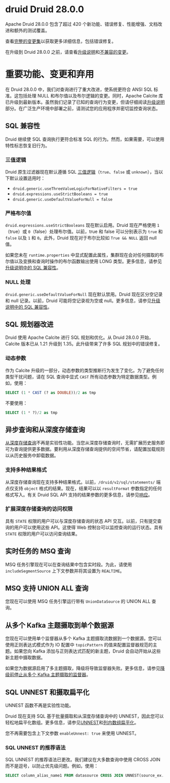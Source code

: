 # druid Druid 28.0.0

Apache Druid 28.0.0 包含了超过 420 个新功能、错误修复、性能增强、文档改进和额外的测试覆盖。

查看[完整的变更集](https://github.com/apache/druid/issues?q=is%3Aclosed+milestone%3A28.0+sort%3Aupdated-desc+)以获取更多详细信息，包括错误修复。

在升级到 Druid 28.0.0 之前，请查看[升级说明](https://github.com/apache/druid/issues/15326#28.0.0-upgrade-notes-and-incompatible-changes-upgrade-notes)和[不兼容的变更](https://github.com/apache/druid/issues/15326#28.0.0-upgrade-notes-and-incompatible-changes-incompatible-changes)。

# 重要功能、变更和弃用

在 Druid 28.0.0 中，我们对查询进行了重大改进，使系统更符合 ANSI SQL 标准。这包括处理 NULL 和布尔值以及布尔逻辑的变更。同时，Apache Calcite 库已升级到最新版本。虽然我们记录了已知的查询行为变更，但请仔细阅读[升级说明](#upgrade-notes)部分。在广泛生产环境中部署之前，请测试您的应用程序并密切监控查询状态。

## SQL 兼容性

Druid 继续使 SQL 查询执行更符合标准 SQL 的行为。然而，如果需要，可以使用特性标志恢复旧行为。

### 三值逻辑

Druid 原生过滤器现在默认遵循 SQL [三值逻辑](https://en.wikipedia.org/wiki/Three-valued_logic#SQL)（`true`、`false` 或 `unknown`），当以下默认设置适用时：

- `druid.generic.useThreeValueLogicForNativeFilters = true`
- `druid.expressions.useStrictBooleans = true`
- `druid.generic.useDefaultValueForNull = false`

### 严格布尔值

`druid.expressions.useStrictBooleans` 现在默认启用。Druid 现在严格使用 `1`（true）或 `0`（false）处理布尔值。以前，true 和 false 可以分别表示为 `true` 和 `false` 以及 `1` 和 `0`。此外，Druid 现在对于布尔比较如 `True && NULL` 返回 null 值。

如果您未在 `runtime.properties` 中显式配置此属性，集群现在会对任何摄取的布尔值以及变换和查询时操作的布尔函数输出使用 LONG 类型。更多信息，请参见[升级说明中的 SQL 兼容性](#sql-compatibility-1)。

### NULL 处理

`druid.generic.useDefaultValueForNull` 现在默认禁用。Druid 现在区分空记录和 null 记录。以前，Druid 可能将空记录视为空或 null。更多信息，请参见[升级说明中的 SQL 兼容性](#sql-compatibility-1)。

## SQL 规划器改进

Druid 使用 Apache Calcite 进行 SQL 规划和优化。从 Druid 28.0.0 开始，Calcite 版本已从 1.21 升级到 1.35。此升级带来了许多 SQL 规划中的错误修复。

### 动态参数

作为 Calcite 升级的一部分，动态参数的类型推断行为发生了变化。为了避免任何类型干扰问题，请在 SQL 查询中显式 `CAST` 所有动态参数为特定数据类型。例如，使用：

```sql
SELECT (1 * CAST (? as DOUBLE))/2 as tmp
```

不要使用：

```sql
SELECT (1 * ?)/2 as tmp
```

## 异步查询和从深度存储查询

[从深度存储查询](https://druid.apache.org/docs/latest/querying/query-deep-storage/)不再是实验性功能。当您从深度存储查询时，无需扩展历史服务即可为查询提供更多数据。要利用从深度存储查询提供的空间节省，请配置加载规则以从历史服务中卸载数据。

### 支持多种结果格式

从深度存储查询现在支持多种结果格式。以前，`/druid/v2/sql/statements/` 端点仅支持 `object` 格式的结果。现在，结果可以以 `resultFormat` 参数指定的任何格式写入。有关 Druid SQL API 支持的结果参数的更多信息，请参见[响应](https://druid.apache.org/docs/latest/api-reference/sql-api#responses)。

### 扩展深度存储查询的访问权限

具有 `STATE` 权限的用户可以与深度存储查询的状态 API 交互。以前，只有提交查询的用户可以使用这些 API。这使得 Web 控制台可以监控查询的运行状态。具有 `STATE` 权限的用户可以访问查询结果。

## 实时任务的 MSQ 查询

MSQ 任务引擎现在可以在查询结果中包含实时段。为此，请使用 `includeSegmentSource` 上下文参数并将其设置为 `REALTIME`。

## MSQ 支持 UNION ALL 查询

您现在可以使用 MSQ 任务引擎运行带有 `UnionDataSource` 的 UNION ALL 查询。

## 从多个 Kafka 主题摄取到单个数据源

您现在可以使用单个监督器从多个 Kafka 主题摄取流数据到一个数据源。您可以使用正则表达式模式作为 IO 配置中 `topicPattern` 的值来配置监督器规范的主题。如果您向 Kafka 添加与正则表达式匹配的新主题，Druid 会自动开始从这些新主题中摄取数据。

如果您为数据源启用了多主题摄取，降级将导致监督器失败。更多信息，请参见[降级前停止从多个 Kafka 主题摄取的监督器](#stop-supervisors-that-ingest-from-multiple-kafka-topics-before-downgrading)。

## SQL UNNEST 和摄取扁平化

UNNEST 函数不再是实验性功能。

Druid 现在支持 SQL 基于批量摄取和从深度存储查询中的 UNNEST，因此您可以轻松地扁平化数组。更多信息，请参见[UNNEST](https://druid.apache.org/docs/latest/querying/sql/#unnest)和[列内数组扁平化](https://druid.apache.org/docs/latest/tutorials/tutorial-unnest-arrays/)。

您不再需要包含上下文参数 `enableUnnest: true` 来使用 UNNEST。

### SQL UNNEST 的推荐语法

SQL UNNEST 的推荐语法已更改。我们建议在大多数查询中使用 CROSS JOIN 而不是逗号，以防止优先级问题。例如，使用：

```sql
SELECT column_alias_name1 FROM datasource CROSS JOIN UNNEST(source_ex...)
```
```